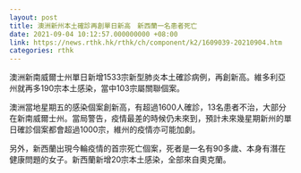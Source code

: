 ```yaml
---
layout: post
title: 澳洲新州本土確診再創單日新高　新西蘭一名患者死亡
date: 2021-09-04 10:12:57.000000000 +08:00
link: https://news.rthk.hk/rthk/ch/component/k2/1609039-20210904.htm
categories: rthk
---
```


澳洲新南威爾士州單日新增1533宗新型肺炎本土確診病例，再創新高。維多利亞州就再多190宗本土感染，當中103宗屬關聯個案。

澳洲當地星期五的感染個案創新高，有超過1600人確診，13名患者不治，大部分在新南威爾士州。當局警告，疫情最差的時候仍未來到，預計未來幾星期新州的單日確診個案都會超過1000宗，維州的疫情亦可能加劇。

另外，新西蘭出現今輪疫情的首宗死亡個案，死者是一名有90多歲、本身有潛在健康問題的女子。新西蘭新增20宗本土感染，全部來自奧克蘭。
